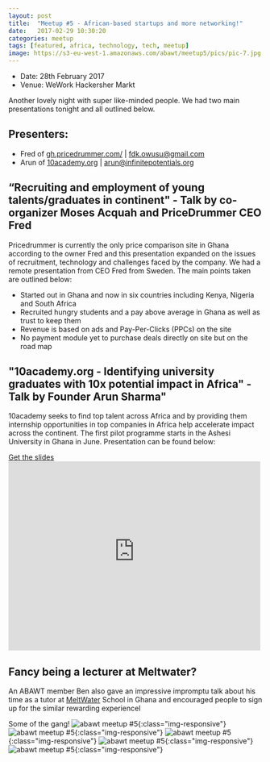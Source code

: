 ```yaml
---
layout: post
title:  "Meetup #5 - African-based startups and more networking!"
date:   2017-02-29 10:30:20
categories: meetup
tags: [featured, africa, technology, tech, meetup]
image: https://s3-eu-west-1.amazonaws.com/abawt/meetup5/pics/pic-7.jpg
---
```

- Date: 28th February 2017
- Venue: WeWork Hackersher Markt

Another lovely night with super like-minded people. We had two main presentations tonight and all outlined below.

## Presenters:

* Fred of [gh.pricedrummer.com/](http://gh.pricedrummer.com/) | [fdk.owusu@gmail.com](mailto:fdk.owusu@gmail.com)
* Arun of [10academy.org](http://10academy.org/) | [arun@infinitepotentials.org](mailto:arun@infinitepotentials.org)

## “Recruiting and employment of young talents/graduates in continent" - Talk by co-organizer Moses Acquah and PriceDrummer CEO Fred
Pricedrummer is currently the only price comparison site in Ghana according to the owner Fred and this presentation expanded on the issues of recruitment, technology and challenges faced by the company.
We had a remote presentation from CEO Fred from Sweden.
The main points taken are outlined below:

- Started out in Ghana and now in six countries including Kenya, Nigeria and South Africa
- Recruited hungry students and a pay above average in Ghana as well as trust to keep them
- Revenue is based on ads and Pay-Per-Clicks (PPCs) on the site
- No payment module yet to purchase deals directly on site but on the road map

## "10academy.org - Identifying university graduates with 10x potential impact in Africa" - Talk by Founder Arun Sharma"
10academy seeks to find top talent across Africa and by providing them internship opportunities in top companies in Africa help accelerate impact across the continent.
The first pilot programme starts in the Ashesi University in Ghana in June.
Presentation can be found below:

<a href="https://s3-eu-west-1.amazonaws.com/abawt/meetup5/material/10Academy.pdf" download>Get the slides</a>
<embed src="https://s3-eu-west-1.amazonaws.com/abawt/meetup5/material/10Academy.pdf" width="500" height="375" type='application/pdf'>

## Fancy being a lecturer at Meltwater?
An ABAWT member Ben also gave an impressive impromptu talk about his time as a tutor at [MeltWater](http://meltwater.org/) School in Ghana and encouraged people to sign up for the similar rewarding experiencel  

Some of the gang!
![abawt meetup #5](https://s3-eu-west-1.amazonaws.com/abawt/meetup5/pics/pic-2.jpg){:class="img-responsive"}
![abawt meetup #5](https://s3-eu-west-1.amazonaws.com/abawt/meetup5/pics/pic-3.jpg){:class="img-responsive"}
![abawt meetup #5](https://s3-eu-west-1.amazonaws.com/abawt/meetup5/pics/pic-4.jpg){:class="img-responsive"}
![abawt meetup #5](https://s3-eu-west-1.amazonaws.com/abawt/meetup5/pics/pic-5.jpg){:class="img-responsive"}
![abawt meetup #5](https://s3-eu-west-1.amazonaws.com/abawt/meetup5/pics/pic-1.jpg){:class="img-responsive"}
